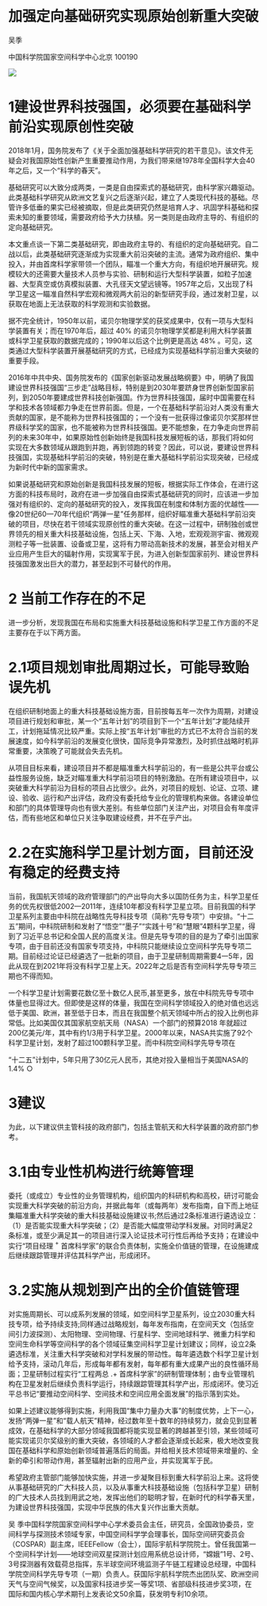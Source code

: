 # 加强定向基础研究实现原始创新重大突破

吴季

中国科学院国家空间科学中心北京 100190

![](images/00cf55e386551378929f9859dd257dd3097fd33369b2aeaacea52a0afe002e9d.jpg)

# 1建设世界科技强国，必须要在基础科学前沿实现原创性突破

2018年1月，国务院发布了《关于全面加强基础科学研究的若干意见》。该文件无疑会对我国原始性创新产生重要推动作用，为我们带来继1978年全国科学大会40年之后，又一个“科学的春天”。

基础研究可以大致分成两类，一类是自由探索式的基础研究，由科学家兴趣驱动。此类基础科学研究从欧洲文艺复兴之后逐渐兴起，建立了人类现代科技的基础。尽管许多低垂的果实已经被摘取，但是此类研究仍然是培育人才、巩固学科基础和探索未知的重要领域，需要政府给予大力扶植。另一类则是由政府主导的、有组织的定向基础研究。

本文重点谈一下第二类基础研究，即由政府主导的、有组织的定向基础研究。自二战以后，此类基础研究逐渐成为实现重大前沿突破的主流。通常为政府组织、集中投入，并由首席科学家带领一个团队，瞄准一个重大方向，有组织地开展研究。规模较大的还需要大量技术人员参与实验、研制和运行大型科学装置，如粒子加速器、大型真空或仿真模拟装置、大孔径天文望远镜等。1957年之后，又出现了科学卫星这一瞄准自然科学宏观和微观两大前沿的新型研究手段，通过发射卫星，以获取在地面上无法获取的科学观测和实验数据。

据不完全统计，1950年以前，诺贝尔物理学奖的获奖成果中，仅有一项与大型科学装置有关；而在1970年后，超过 $40 \%$ 的诺贝尔物理学奖都是利用大科学装置或科学卫星获取的数据完成的；1990年以后这个比例更是高达 $48 \%$ 。可见，这类通过大型科学装置开展基础研究的方式，已经成为实现基础科学前沿重大突破的重要手段。

2016年中共中央、国务院发布的《国家创新驱动发展战略纲要》中，明确了我国建设世界科技强国“三步走”战略目标，特别是到2030年要跻身世界创新型国家前列，到2050年要建成世界科技创新强国。作为世界科技强国，届时中国需要在科学和技术各领域都力争走在世界前面。但是，一个在基础科学前沿对人类没有重大贡献的国家，是不能称为世界科技强国的；一个没有一批获得过像诺贝尔奖那样世界级科学奖的国家，也不能被称为世界科技强国。更不能想象，在力争走向世界前列的未来30年中，如果原始性创新始终是我国科技发展短板的话，那我们将如何实现在大多数领域从跟跑到并跑，再到领跑的转变？因此，可以说，要建设世界科技强国，实现基础科学前沿的突破，特别是在重大基础科学前沿实现突破，已经成为新时代中新的国家需求。

如果说基础研究和原始创新是我国科技发展的短板，根据实际工作体会，在进行这方面的科技布局时，政府在进一步加强自由探索式基础研究的同时，应该进一步加强对有组织的、定向的基础研究的投入，发挥我国在制度和体制方面的优越性——像20世纪60—70年代组织“两弹一星”任务那样，组织好瞄准重大基础科学前沿突破的项目，尽快在若干领域实现原创性的重大突破。在这一过程中，研制独创或世界领先的相关重大科技基础设施，包括上天、下海、入地，宏观观测宇宙、微观观测粒子等一批装置、设备或卫星，这将有力带动高新技术的发展，甚至会对相关产业应用产生巨大的辐射作用，实现寓军于民，为进入创新型国家前列、建设世界科技强国激发出巨大的潜力，甚至起到不可替代的作用。

# 2 当前工作存在的不足

进一步分析，发现我国在布局和实施重大科技基础设施和科学卫星工作方面的不足主要存在于以下两方面。

# 2.1项目规划审批周期过长，可能导致贻误先机

在组织研制地面上的重大科技基础设施方面，目前按每五年一次作为周期，对建设项目进行规划和审批，某一个“五年计划”的项目到下一个“五年计划”才能陆续开工，计划拖延情况比较严重。实际上按“五年计划”审批的方式已不太符合当前的发展速度，如今科学前沿的发展变化很快，国际竞争异常激烈，及时抓住战略时机非常重要，决策晚了可能就会失去先机。

从项目目标来看，建设项目并不都是瞄准重大科学前沿的，有一些是公共平台或公益性服务设施，缺乏对瞄准重大科学前沿项目的特别激励。在所有建设项目中，以突破重大科学前沿为目标的项目占比很少。此外，对项目的规划、论证、立项、建设、验收、运行和产出评估，政府没有委托给专业化的管理机构来做。各建设单位和部门的具体管理导向也有很大差别。有些单位部门关注产出，对项目会有年度评估，而有些地区和单位只关注争取建设经费，并不在乎产出。

# 2.2在实施科学卫星计划方面，目前还没有稳定的经费支持

当前，我国航天领域的政府管理部门的产出导向大多以国防任务为主，科学卫星任务的优先权很低2002—2011年，连续10年都没有科学卫星立项。目前我国的科学卫星系列主要由中科院在战略性先导科技专项（简称“先导专项”）中安排。“十二五”期间，中科院研制和发射了“悟空”“墨子”“实践十号”和“慧眼”4颗科学卫星，得到了习近平总书记和全国人民的高度关注。但是先导专项的目的是为了牵引出国家专项，由于目前还没有国家专项支持，中科院只能继续设立空间科学先导专项二期。目前经过论证已经遴选了一批新的项目，由于卫星研制周期需要4一5年，因此从现在到2021年将没有科学卫星上天。2022年之后是否有空间科学先导专项三期也不得而知。

一个科学卫星计划需要花数亿至十数亿人民币,甚至更多，放在中科院先导专项中体量也显得过大。但即使是这样的体量，我国在空间科学领域投入的绝对值也远远低于美国、欧洲，甚至低于日本，而且在我国整个航天领域中所占的投入比例也非常低。比如美国仅其国家航空航天局（NASA）一个部门的预算2018 年就超过200亿美元/年，其中有约1/3用于科学卫星。2000年以来，NASA共实施了92个科学卫星计划，发射了超过100颗科学卫星。而中科院空间科学先导专项在

“十二五”计划中，5年只用了30亿元人民币，其绝对投入量相当于美国NASA的 $1 . 4 \%$ ○

# 3建议

为此，以下建议供主管科技的政府部门，包括主管航天和大科学装置的政府部门参考。

# 3.1由专业性机构进行统筹管理

委托（或成立）专业性的业务管理机构，组织国内的科研机构和高校，研讨可能会实现重大科学突破的前沿方向，并据此每年（或每两年）发布指南，自下而上地征集瞄准重大科学突破的重大科技基础设施建议书;然后通过2条标准进行遴选设立：（1）是否能实现重大科学突破；（2）是否能大幅度带动学科发展。对同时满足2条标准，或至少满足其一的项目进行深入论证技术可行性后再给予支持；在建设中实行“项目经理 $^ +$ 首席科学家”的联合负责体制，实施全价值链的管理，在设施建成后继续跟踪管理并评估其科学产出，形成闭环。

# 3.2实施从规划到产出的全价值链管理

对实施周期长、可以成系列发展的领域，如空间科学卫星系列，设立2030重大科技专项，给予持续支持;同样通过战略规划，每年发布指南，在空间天文（包括空间引力波探测）、太阳物理、空间物理、行星科学、空间地球科学、微重力科学和空间生命科学等空间科学的各个领域征集空间科学卫星计划建议；同样，设立2条遴选标准，关注重大科学突破和对学科发展的带动性。每年遴选数个科学卫星计划给予支持，滚动几年后，形成每年都有发射，每年都有重大成果产出的良性循环局面；卫星研制过程实行“工程两总 $. +$ 首席科学家”的研制管理体制；由专业管理机构在卫星发射后继续负责科学运行，持续跟踪管理其科学产出，形成闭环。使习近平总书记“要推动空间科学、空间技术和空间应用全面发展”的指示落到实处。

如果上述建议能够得到实施，利用我国“集中力量办大事”的制度优势，上下一心，发扬“两弹一星”和“载人航天”精神，经过数年至十数年的持续努力，就会见到显著成效，在基础科学的大部分领域我国都将能实现显著的跨越甚至引领，某些领域可能实现诺贝尔奖级别的重大突破，各领域的人才都会逐渐成长起来，极大地改变我国在基础科学和原始创新领域普遍落后的局面。并给相关技术领域带来增量的、全新的牵引和带动作用，甚至辐射出新的应用产业，并实现寓军于民。

希望政府主管部门能够加快实施，并进一步凝聚目标到重大科学前沿上来。这将使从事基础研究的广大科技人员，以及从事重大科技基础设施（包括科学卫星）研制的广大技术人员找到用武之地，发挥出他们的聪明才智，在新时代的科学春天里，为建设世界科技强国，实现中华民族的伟大复兴作出重大贡献。

吴 季中国科学院国家空间科学中心学术委员会主任，研究员，全国政协委员，空间科学与探测技术领域专家，中国空间科学学会理事长，国际空间研究委员会（COSPAR）副主席，IEEEFellow（会士），国际宇航科学院院士。曾任我国第一个空间科学计划——地球空间双星探测计划应用系统总设计师，“嫦娥”1号、2号、3号探测器有效载荷总指挥，东半球空间环境监测子午链工程建设总经理，中国科学院空间科学先导专项（一期）负责人。获国际宇航科学院杰出团队奖、欧洲空间天气与空间气候奖，以及国家科技进步奖一等奖1项、省部级科技进步奖3项，在国际和国内核心学术期刊上发表论文50余篇，获发明专利10余项。